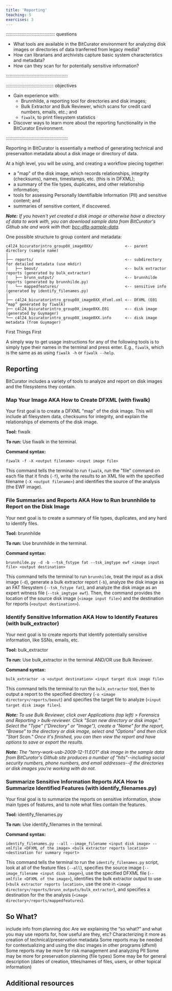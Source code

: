 ```yaml
---
title: 'Reporting'
teaching: 5
exercises: 3
---
```


:::::::::::::::::::::::::::::::::::::: questions 

- What tools are available in the BitCurator environment for analyzing disk images or directories of data tranferred from legacy media?
- How can librarians and archivists capture basic system characteristics and metadata?
- How can they scan for for potentially sensitive information?

::::::::::::::::::::::::::::::::::::::::::::::::

::::::::::::::::::::::::::::::::::::: objectives

- Gain experience with:
  - Brunnhilde, a reporting tool for directories and disk images;
  - Bulk Extractor and Bulk Reviewer, which scans for credit card numbers, emails, etc.; and
  - `fiwalk`, to print filesystem statistics
- Discover ways to learn more about the reporting functionality in the BitCurator Environment.

::::::::::::::::::::::::::::::::::::::::::::::::

Reporting in BitCurator is essentially a method of generating technical and preservaiton metadata about a disk image or directory of data.

At a high level, you will be using, and creating a workflow piecing together:
- a "map" of the disk image, which records relationships, integrity (checksums), names, timestamps, etc. (this is in DFXML); 
- a summary of the file types, duplicates, and other relationship information;
- tools for assessing Personally Identifialble Information (PII) and sensitive content; and 
- summaries of sensitive content, if discovered.

_**Note:** If you haven't yet created a disk image or otherwise have a directory of data to work with, you can download sample data from BitCurator's Github site and work with that: [bcc-dfa-sample-data](https://github.com/bitcurator/bcc-dfa-sample-data)._

One possible structure to group content and metadata:

```
c4l24_bicuratorintro_group0X_image0XX/              <-- parent directory (sample name)
│
├── reports/                                        <-- subdirectory for detailed metadata (use mkdir)
│   ├── beout/				                        <-- bulk extractor reports (generated by bulk_extractor)
│   ├── brunn_output/		                        <-- brunnhilde reports (generated by brunnhilde.py)
│   └── mappedfeatures/                             <-- sensitive info (generated by identify_filenames.py)
│
├── c4l24_bicuratorintro_group0X_image0XX_dfxml.xml <-- DFXML (E01 “map” generated by fiwalk)
├── c4l24_bicuratorintro_group0X_image0XX.E01 		<-- disk image (generated by Guymager)
└── c4l24_bicuratorintro_group0X_image0XX.info      <-- disk image metadata (from Guymager)	
```

First Things First

A simply way to get usage instructions for any of the following tools is to simply type their names in the terminal and press enter. E.g., `fiwalk`, which is the same as as using `fiwalk -h` or `fiwalk --help`.

## Reporting

BitCurator includes a variety of tools to analyze and report on disk images and the filesystems they contain.

### Map Your Image AKA How to Create DFXML (with fiwalk)

Your first goal is to create a DFXML "map" of the disk image. This will include all filesystem data, checksums for integrity, and explain the relationships of elements of the disk image. 

**Tool:** fiwalk

**To run:** Use fiwalk in the terminal.

**Command syntax:**

```
fiwalk -f -X <output filename> <input image file> 
```

This command tells the terminal to run `fiwalk`, run the "file" command on each file that it finds (`-f`), write the results to an XML file with the specified filename (`-X <output filename>`) and identifies the source of the analysis (the EWF image).

### File Summaries and Reports AKA How to Run brunnhilde to Report on the Disk Image

Your next goal is to create a summary of file types, duplicates, and any hard to identify files. 

**Tool:** brunnhilde

**To run:** Use brunnhilde in the terminal.

**Command syntax:**

```
brunnhilde.py -d -b --tsk_fstype fat --tsk_imgtype ewf <image input file> <output destination> 
```

This command tells the terminal to run `brunnhilde`, treat the input as a disk image (`-d`), generate a bulk extractor report (`-b`), analyze the disk image as an FAT filesystem (`--tsk_fstype fat`), and analyze the disk image as an expert witness file (`--tsk_imgtype ewf`). Then, the command provides the location of the source disk image (`<image input file>`) and the destination for reports (`<output destination>`).

### Identify Sensitive Information AKA How to Identify Features (with bulk_extractor)

Your next goal is to create reports that identify potentially sensitive information, like SSNs, emails, etc.

**Tool:** bulk_extractor

**To run:** Use bulk_extractor in the terminal AND/OR use Bulk Reviewer.

**Command syntax:**

```
bulk_extractor -o <output destination> <input target disk image file>  
```

This command tells the terminal to run the `bulk_extractor` tool, then to output a report to the specified directory (`-o <image directory>/reports/beout`) and specifies the target file to analyze (`<input target disk image file>`).

_**Note:** To use Bulk Reviewer, click over Applications (top left) > Forensics and Reporting > bulk-reviewer. Click "Scan new directory or disk image." Select the "Type" ("Directory" or "Image"), create a "Name" for the report, "Browse" to the directory or disk image, select and "Options" and then click "Start Scan." Once it's finished, you can then view the report and have options to save or export the results._

_**Note:** The "terry-work-usb-2009-12-11.EO1" disk image in the sample data from BitCurator's Github site produces a number of "hits"--including social security numbers, phone numbers, and email addresses--if the directories or disk images you're working with do not._

### Summarize Sensitive Information Reports AKA How to Summarize Identified Features (with identify_filenames.py)

Your final goal is to summarize the reports on sensitive information, show main types of features, and to note what files contain the features.

**Tool:** identify_filenames.py

**To run:** Use identify_filenames in the terminal.

**Command syntax:**

```
identify_filenames.py --all --image_filename <input disk image> --xmlfile <DFXML of the image> <bulk extractor reports location> <destination for summary report>  
```

This command tells the terminal to run the `identify_filenames.py` script, look at all of the feature files (`--all`), specifies the source image (`--image_filename <input disk image>`), use the specified DFXML file (`--xmlfile <DFXML of the image>`), identifies the bulk extractor output to use (`<bulk extractor reports location>`, use the one in `<image directory>/reports/brunn_outputs/bulk_extractor`), and specifies a destination for the the analysis (`<image directory>/reports/mappedfeatures`).

## So What?

include info from planning doc
Are we explaining the “so what?” and what you may use reports for, how useful are they, etc?
Characterizing it more as creation of technical/preservation metadata
Some reports may be needed for contextualizing and using the disc images in other programs (dfxml)
Some reports may be more for risk management and analyzing PII
Some may be more for preservation planning (file types)
Some may be for general description (dates of creation, titles/names of files, users, or other topical information)
	

## Additional resources
